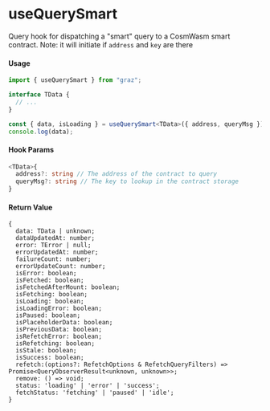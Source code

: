# useQuerySmart

Query hook for dispatching a "smart" query to a CosmWasm smart contract.
Note: it will initiate if `address` and `key` are there

#### Usage

```ts
import { useQuerySmart } from "graz";

interface TData {
  // ...
}

const { data, isLoading } = useQuerySmart<TData>({ address, queryMsg });
console.log(data);
```

#### Hook Params

```ts
<TData>{
  address?: string // The address of the contract to query
  queryMsg?: string // The key to lookup in the contract storage
}
```

#### Return Value

```tsx
{
  data: TData | unknown;
  dataUpdatedAt: number;
  error: TError | null;
  errorUpdatedAt: number;
  failureCount: number;
  errorUpdateCount: number;
  isError: boolean;
  isFetched: boolean;
  isFetchedAfterMount: boolean;
  isFetching: boolean;
  isLoading: boolean;
  isLoadingError: boolean;
  isPaused: boolean;
  isPlaceholderData: boolean;
  isPreviousData: boolean;
  isRefetchError: boolean;
  isRefetching: boolean;
  isStale: boolean;
  isSuccess: boolean;
  refetch:(options?: RefetchOptions & RefetchQueryFilters) => Promise<QueryObserverResult<unknown, unknown>>;
  remove: () => void;
  status: 'loading' | 'error' | 'success';
  fetchStatus: 'fetching' | 'paused' | 'idle';
}
```
